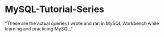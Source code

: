 # MySQL-Tutorial-Series


"These are the actual queries I wrote and ran in MySQL Workbench while learning and practicing MySQL."
